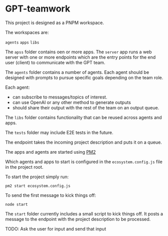 # GPT-teamwork

This project is designed as a PNPM workspace.

The workspaces are:

`agents`
`apps`
`libs`

The `apss` folder contains oen or more apps.
The `server` app runs a web server with one or more endpoints which are the entry points for the end user (client) to communicate with the GPT team.

The `agents` folder contains a number of agents. Each agent should be designed with prompts to pursue specific goals depending on the team role.

Each agent: 
- can subscribe to messages/topics of interest.
- can use OpenAI or any other method to generate outputs
- should share their output with the rest of the team on an output queue.

The `libs` folder contains functionality that can be reused across agents and apps.

The `tests` folder may include E2E tests in the future. 

The endpoint takes the incoming project description and puts it on a queue.

The apps and agents are started using [PM2](https://pm2.keymetrics.io/docs/usage/quick-start/)

Which agents and apps to start is configured in the `ecosystem.config.js` file in the project root.

To start the project simply run:

`pm2 start ecosystem.config.js`

To send the first message to kick things off:

`node start`

The `start` folder currently includes a small script to kick things off. It posts a message to the endpoint with the project description to be processed.

TODO: Ask the user for input and send that input